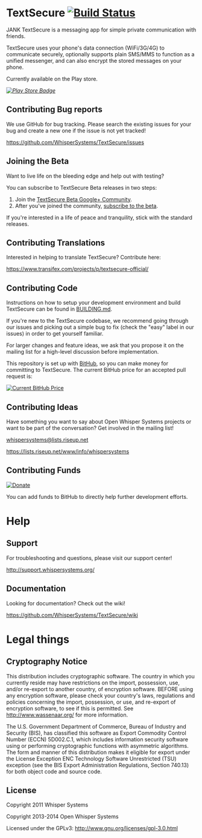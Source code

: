 # TextSecure [![Build Status](https://travis-ci.org/WhisperSystems/TextSecure.svg?branch=master)](https://travis-ci.org/WhisperSystems/TextSecure)
JANK
TextSecure is a messaging app for simple private communication with friends.

TextSecure uses your phone's data connection (WiFi/3G/4G) to communicate securely, optionally supports plain SMS/MMS to function as a unified messenger, and can also encrypt the stored messages on your phone.

Currently available on the Play store.

*[![Play Store Badge](https://developer.android.com/images/brand/en_app_rgb_wo_60.png)](https://play.google.com/store/apps/details?id=org.thoughtcrime.securesms)*

## Contributing Bug reports
We use GitHub for bug tracking. Please search the existing issues for your bug and create a new one if the issue is not yet tracked!

https://github.com/WhisperSystems/TextSecure/issues

## Joining the Beta
Want to live life on the bleeding edge and help out with testing?

You can subscribe to TextSecure Beta releases in two steps:
 
1. Join the [TextSecure Beta Google+ Community](https://plus.google.com/communities/114424213916773497091).
1. After you've joined the community, [subscribe to the beta](https://play.google.com/apps/testing/org.thoughtcrime.securesms).

If you're interested in a life of peace and tranquility, stick with the standard releases.

## Contributing Translations
Interested in helping to translate TextSecure? Contribute here:

https://www.transifex.com/projects/p/textsecure-official/

## Contributing Code
Instructions on how to setup your development environment and build TextSecure can be found in  [BUILDING.md](https://github.com/WhisperSystems/TextSecure/blob/master/BUILDING.md).

If you're new to the TextSecure codebase, we recommend going through our issues and picking out a simple bug to fix (check the "easy" label in our issues) in order to get yourself familiar.

For larger changes and feature ideas, we ask that you propose it on the mailing list for a high-level discussion before implementation.

This repository is set up with [BitHub](https://whispersystems.org/blog/bithub/), so you can make money for committing to TextSecure. The current BitHub price for an accepted pull request is:

[![Current BitHub Price](https://bithub.herokuapp.com/v1/status/payment/commit/)](https://whispersystems.org/blog/bithub/)

## Contributing Ideas
Have something you want to say about Open Whisper Systems projects or want to be part of the conversation? Get involved in the mailing list!

whispersystems@lists.riseup.net

https://lists.riseup.net/www/info/whispersystems

## Contributing Funds
[![Donate](https://www.coinbase.com/assets/buttons/donation_large-36ee936185fdf9a88e3a28cc685fb9b7.png)](https://coinbase.com/checkouts/d29fd4c37ca442393e32fdcb95304701)

You can add funds to BitHub to directly help further development efforts.

Help
====
## Support
For troubleshooting and questions, please visit our support center!

http://support.whispersystems.org/

## Documentation
Looking for documentation? Check out the wiki!

https://github.com/WhisperSystems/TextSecure/wiki

# Legal things
## Cryptography Notice

This distribution includes cryptographic software. The country in which you currently reside may have restrictions on the import, possession, use, and/or re-export to another country, of encryption software.
BEFORE using any encryption software, please check your country's laws, regulations and policies concerning the import, possession, or use, and re-export of encryption software, to see if this is permitted.
See <http://www.wassenaar.org/> for more information.

The U.S. Government Department of Commerce, Bureau of Industry and Security (BIS), has classified this software as Export Commodity Control Number (ECCN) 5D002.C.1, which includes information security software using or performing cryptographic functions with asymmetric algorithms.
The form and manner of this distribution makes it eligible for export under the License Exception ENC Technology Software Unrestricted (TSU) exception (see the BIS Export Administration Regulations, Section 740.13) for both object code and source code.

## License

Copyright 2011 Whisper Systems

Copyright 2013-2014 Open Whisper Systems

Licensed under the GPLv3: http://www.gnu.org/licenses/gpl-3.0.html
